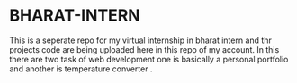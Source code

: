 # BHARAT-INTERN
This is a seperate repo for my virtual internship in bharat intern and thr projects code are being uploaded here in this repo of my account. 
In this there are two task of web development one is basically a personal portfolio and another is temperature converter . 
